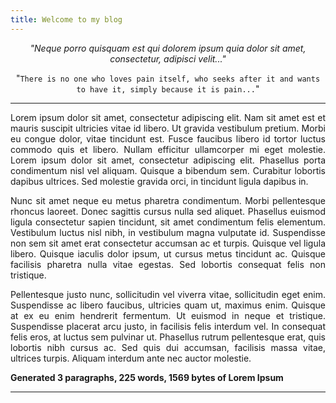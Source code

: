 ```yaml
---
title: Welcome to my blog
---
```


<div align="center">

_"Neque porro quisquam est qui dolorem ipsum quia dolor sit amet, consectetur, adipisci velit..."_

"```There is no one who loves pain itself, who seeks after it and wants to have it, simply because it is pain...```"
  
</div>

---

<div align="justify">

Lorem ipsum dolor sit amet, consectetur adipiscing elit. Nam sit amet est et mauris suscipit ultricies vitae id libero. Ut gravida vestibulum pretium. Morbi eu congue dolor, vitae tincidunt est. Fusce faucibus libero id tortor luctus commodo quis et libero. Nullam efficitur ullamcorper mi eget molestie. Lorem ipsum dolor sit amet, consectetur adipiscing elit. Phasellus porta condimentum nisl vel aliquam. Quisque a bibendum sem. Curabitur lobortis dapibus ultrices. Sed molestie gravida orci, in tincidunt ligula dapibus in.

Nunc sit amet neque eu metus pharetra condimentum. Morbi pellentesque rhoncus laoreet. Donec sagittis cursus nulla sed aliquet. Phasellus euismod ligula consectetur sapien tincidunt, sit amet condimentum felis elementum. Vestibulum luctus nisl nibh, in vestibulum magna vulputate id. Suspendisse non sem sit amet erat consectetur accumsan ac et turpis. Quisque vel ligula libero. Quisque iaculis dolor ipsum, ut cursus metus tincidunt ac. Quisque facilisis pharetra nulla vitae egestas. Sed lobortis consequat felis non tristique.

Pellentesque justo nunc, sollicitudin vel viverra vitae, sollicitudin eget enim. Suspendisse ac libero faucibus, ultricies quam ut, maximus enim. Quisque at ex eu enim hendrerit fermentum. Ut euismod in neque et tristique. Suspendisse placerat arcu justo, in facilisis felis interdum vel. In consequat felis eros, at luctus sem pulvinar ut. Phasellus rutrum pellentesque erat, quis lobortis nibh cursus ac. Sed quis dui accumsan, facilisis massa vitae, ultrices turpis. Aliquam interdum ante nec auctor molestie.

**Generated 3 paragraphs, 225 words, 1569 bytes of Lorem Ipsum**

</div>

---
